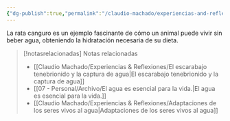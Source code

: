 ```yaml
---
{"dg-publish":true,"permalink":"/claudio-machado/experiencias-and-reflexiones/la-rata-canguro-y-su-economia-de-agua/","title":"La rata canguro y su economía de agua","tags":["supervivencia","naturaleza"]}
---
```


La rata canguro es un ejemplo fascinante de cómo un animal puede vivir sin beber agua, obteniendo la hidratación necesaria de su dieta. 



> [!notasrelacionadas] Notas relacionadas
> - [[Claudio Machado/Experiencias & Reflexiones/El escarabajo tenebrionido y la captura de agua\|El escarabajo tenebrionido y la captura de agua]]
> - [[07 - Personal/Archivo/El agua es esencial para la vida.\|El agua es esencial para la vida.]]
> - [[Claudio Machado/Experiencias & Reflexiones/Adaptaciones de los seres vivos al agua\|Adaptaciones de los seres vivos al agua]]

